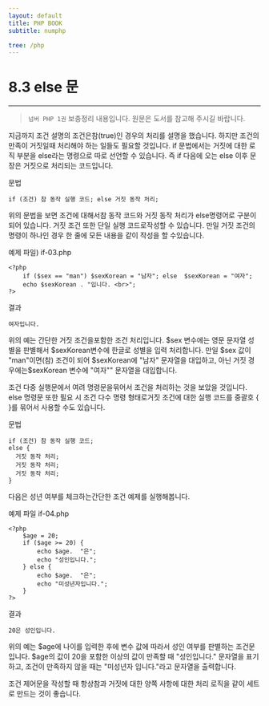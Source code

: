 ```yaml
---
layout: default
title: PHP BOOK
subtitle: numphp

tree: /php
---
```


# 8.3 else 문
---
> `넘버 PHP 1권` 보충정리 내용입니다. 원문은 도서를 참고해 주시길 바랍니다.

지금까지 조건 설명의 조건은참(true)인 경우의 처리를 설명을 했습니다. 
하지만 조건의 만족이 거짓일때 처리해야 하는 일들도 필요할 것입니다. if 문법에서는 거짓에 대한 로직 부분을 else라는 명령으로 따로 선언할 수 있습니다. 즉 if 다음에 오는 else 이후 문장은 거짓으로 처리되는 코드입니다.

문법
```
if (조건) 참 동작 실행 코드; else 거짓 동작 처리;
```

위의 문법을 보면 조건에 대해서참 동작 코드와 거짓 동작 처리가 else명령어로 구분이 되어 있습니다. 거짓 조건 또한 단일 실행 코드로작성할 수 있습니다. 만일 거짓 조건의 명령이 하나인 경우 한 줄에 모든 내용을 같이 작성을 할 수있습니다.

예제 파일) if-03.php
```
<?php
	if ($sex == "man") $sexKorean = "남자"; else  $sexKorean = "여자";
	echo $sexKorean . "입니다. <br>";
?>
```

결과
```
여자입니다. 
```

위의 예는 간단한 거짓 조건을포함한 조건 처리입니다. $sex 변수에는 영문 문자열 성별을 판별해서 $sexKorean변수에 한글로 성별을 입력 처리합니다. 만일 $sex 값이 "man"이면(참) 조건이 되어 $sexKorean에 "남자" 문자열을 대입하고, 아닌 거짓 경우에는$sexKorean 변수에 "여자"" 문자열을 대입합니다.

조건 다중 실행문에서 여려 명령문을묶어서 조건을 처리하는 것을 보았을 것입니다. else 명령문 또한 필요 시 조건 다수 명령 형태로거짓 조건에 대한 실행 코드를 중괄호 { }를 묶어서 사용할 수도 있습니다.

문법
```
if (조건) 참 동작 실행 코드; 
else {
  거짓 동작 처리;
  거짓 동작 처리;
  거짓 동작 처리;
}
```
다음은 성년 여부를 체크하는간단한 조건 예제를 실행해봅니다. 

예제 파일 if-04.php
```
<?php
	$age = 20;
	if ($age >= 20) {
		echo $age.  "은";
		echo "성인입니다.";
	} else {
		echo $age.  "은";
		echo "미성년자입니다.";
	}
?>
```

결과
```
20은 성인입니다.
```
 
위의 예는 $age에 나이를 입력한 후에 변수 값에 따라서 성인 여부를 판별하는 조건문입니다. $age의 값이 20을 포함한 이상의 값이 만족할 때 "성인입니다." 문자열을 표기하고, 조건이 만족하지 않을 때는 "미성년자 입니다."라고 문자열을 출력합니다.

조건 제어문을 작성할 때 항상참과 거짓에 대한 양쪽 사항에 대한 처리 로직을 같이 세트로 만드는 것이 좋습니다.  

<br><br>